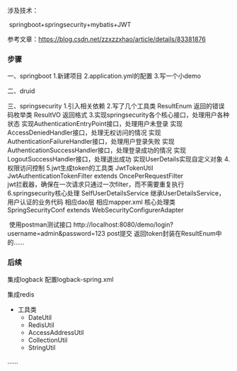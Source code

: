 涉及技术：

​		springboot+springsecurity+mybatis+JWT

参考文章：https://blog.csdn.net/zzxzzxhao/article/details/83381876

### 步骤 ###

一、springboot
    1.新建项目
    2.application.yml的配置
    3.写一个小demo

二、druid

三、springsecurity
    1.引入相关依赖
    2.写了几个工具类
        ResultEnum  返回的错误码枚举类
        ResultVO    返回格式
    3.实现springsecurity各个核心接口，处理用户各种状态
        实现AuthenticationEntryPoint接口，处理用户未登录
        实现AccessDeniedHandler接口，处理无权访问的情况
        实现AuthenticationFailureHandler接口，处理用户登录失败
        实现AuthenticationSuccessHandler接口，处理登录成功的情况
        实现LogoutSuccessHandler接口，处理退出成功
        实现UserDetails实现自定义对象
	4.权限访问控制
	5.jwt生成token的工具类
    		JwtTokenUtil
   		 JwtAuthenticationTokenFilter extends OncePerRequestFilter   
      	  jwt拦截器，确保在一次请求只通过一次filter，而不需要重复执行
	6.springsecurity核心处理
   	 SelfUserDetailsService  继承UserDetailsService，用户认证的业务代码
  	  相应dao层
  	  相应mapper.xml
  	  核心处理类
       	 SpringSecurityConf extends WebSecurityConfigurerAdapter

​	使用postman测试接口
​	http://localhost:8080/demo/login?username=admin&password=123  post提交 	 返回token封装在ResultEnum中的……



### 后续 ###

集成logback 配置logback-spring.xml

集成redis

* 工具类
  * DateUtil
  * RedisUtil
  * AccessAddressUtil
  * CollectionUtil
  * StringUtil



……